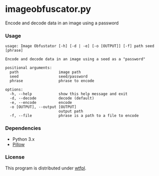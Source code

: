 # imageobfuscator.py

Encode and decode data in an image using a password

### Usage
    usage: Image Obfustator [-h] [-d | -e] [-o [OUTPUT]] [-f] path seed [phrase]
    
    Encode and decode data in an image using a seed as a "password"
    
    positional arguments:
      path                  image path
      seed                  seed/password
      phrase                phrase to encode
    
    options:
      -h, --help            show this help message and exit
      -d, --decode          decode (default)
      -e, --encode          encode
      -o [OUTPUT], --output [OUTPUT]
                            output path
      -f, --file            phrase is a path to a file to encode

### Dependencies
- Python 3.x
- [Pillow](https://github.com/python-pillow/Pillow "Pillow")

### License

This program is distributed under [wtfpl](http://www.wtfpl.net/).

